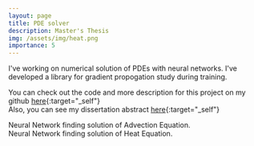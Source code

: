 ```yaml
---
layout: page
title: PDE solver
description: Master's Thesis
img: /assets/img/heat.png
importance: 5
---
```



I've working on numerical solution of PDEs with neural networks. I've developed a library for gradient propogation study during training.

You can check out the code and more description for this project on my github [here](https://github.com/pooyasf/DGM){:target="_self"} <br>
Also, you can see my dissertation abstract [here](/assets/pdf/abstract.pdf){:target="_self"}

<div class="row">
    <div class="col-sm mt-3 mt-md-0">
        <img class="img-fluid rounded z-depth-1" src="{{ '/assets/img/advection_anim.gif' | relative_url }}" alt="" title="example image"/>
    </div>
</div>
<div class="caption">
    Neural Network finding solution of Advection Equation.
</div>


<div class="row">
    <div class="col-sm mt-3 mt-md-0">
        <img class="img-fluid rounded z-depth-1" src="{{ '/assets/img/heat_anim.gif' | relative_url }}" alt="" title="example image"/>
    </div>
</div>
<div class="caption">
    Neural Network finding solution of Heat Equation.
</div>
